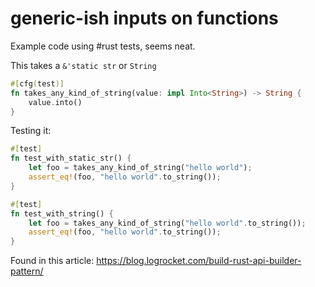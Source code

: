 # generic-ish inputs on functions

Example code using #rust tests, seems neat.

This takes a `&'static str` or `String`

```rust
#[cfg(test)]
fn takes_any_kind_of_string(value: impl Into<String>) -> String {
    value.into()
}
```

Testing it:

```rust
#[test]
fn test_with_static_str() {
    let foo = takes_any_kind_of_string("hello world");
    assert_eq!(foo, "hello world".to_string());
}

#[test]
fn test_with_string() {
    let foo = takes_any_kind_of_string("hello world".to_string());
    assert_eq!(foo, "hello world".to_string());
}
```

Found in this article: <https://blog.logrocket.com/build-rust-api-builder-pattern/>
